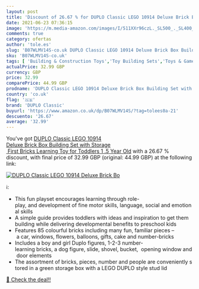 ```yaml
---
layout: post
title: 'Discount of 26.67 % for DUPLO Classic LEGO 10914 Deluxe Brick Bo'
date: 2021-06-23 07:36:15
image: 'https://m.media-amazon.com/images/I/511XXr96czL._SL500_._SL400_.jpg'
comments: true
category: ofertas
author: 'tole.es'
slug: 'B07WLMV14S-co.uk DUPLO Classic LEGO 10914 Deluxe Brick Box Building Set...'
sku: 'B07WLMV14S-co.uk'
tags: [ 'Building & Construction Toys','Toy Building Sets','Toys & Games','Toys Store','duplo classic','lego', ]
actualPrice: 32.99 GBP
currency: GBP
price: 32.99
comparePrice: 44.99 GBP
prodname: 'DUPLO Classic LEGO 10914 Deluxe Brick Box Building Set with Storage  First Bricks Learning Toy for Toddlers 1 .5 Year Old'
country: 'co.uk'
flag: '🇬🇧'
brand: 'DUPLO Classic'
buyurl: 'https://www.amazon.co.uk/dp/B07WLMV14S/?tag=tolees0a-21'
descuento: '26.67'
average: '32.99'
---
```


You've got [DUPLO Classic LEGO 10914 Deluxe Brick Box Building Set with Storage  First Bricks Learning Toy for Toddlers 1 .5 Year Old](https://www.amazon.co.uk/dp/B07WLMV14S/?tag=tolees0a-21) with a  26.67 % discount, with final price of 32.99 GBP (original: 44.99 GBP) at the following link:

[![DUPLO Classic LEGO 10914 Deluxe Brick Bo](https://m.media-amazon.com/images/I/511XXr96czL._SL500_._SL400_.jpg)](https://www.amazon.co.uk/dp/B07WLMV14S/?tag=tolees0a-21)

ℹ️:

- This fun playset encourages learning through role-play, and development of fine motor skills, language, social and emotional skills
- A simple guide provides toddlers with ideas and inspiration to get them building while delivering developmental benefits to preschool kids
- Features 85 colourful bricks including many fun, familiar pieces – a car, windows, flowers, balloons, gifts, cake and number-bricks
- Includes a boy and girl Duplo figures, 1-2-3 number-learning bricks, a dog figure, slide, shovel, bucket,  opening window and door elements
- The assortment of bricks, pieces, number and people are conveniently stored in a green storage box with a LEGO DUPLO style stud lid

[🛒 Check the deal!!](https://www.amazon.co.uk/dp/B07WLMV14S/?tag=tolees0a-21)
